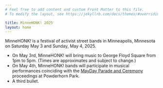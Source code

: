 ```yaml
---
# Feel free to add content and custom Front Matter to this file.
# To modify the layout, see https://jekyllrb.com/docs/themes/#overriding-theme-defaults

title: MinneHONK! 2025
layout: home
---
```


MinneHONK! is a festival of activist street bands in Minneapolis, Minnesota on Saturday May 3 and Sunday, May 4, 2025.

* On May 3rd, MinneHONK! will bring music to George Floyd Square from 1pm to 5pm. (Times are approximates and subject to change.)
* On May 4th, MinneHONK! bands will participate in musical performances coinciding with the [MayDay Parade and Ceremony](https://www.maydaympls.org) proceedings at Powderhorn Park.
* A third bullet.
